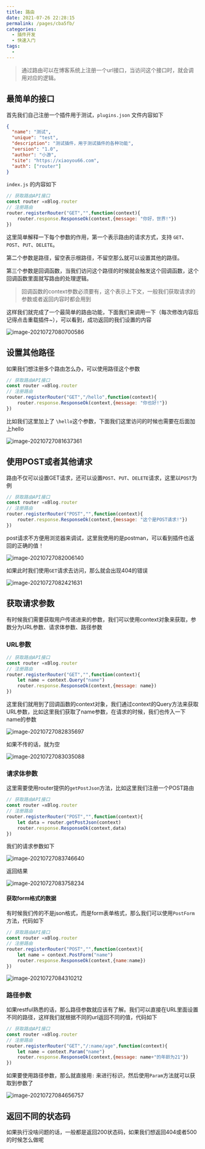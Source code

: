 ```yaml
---
title: 路由
date: 2021-07-26 22:28:15
permalink: /pages/cba5fb/
categories:
  - 插件开发
  - 快速入门
tags:
  - 
---
```

> 通过路由可以在博客系统上注册一个url接口，当访问这个接口时，就会调用对应的逻辑。

## 最简单的接口

首先我们自己注册一个插件用于测试，`plugins.json` 文件内容如下

```json
{
  "name": "测试",
  "unique": "test",
  "description": "测试插件，用于测试插件的各种功能",
  "version": "1.0",
  "author": "小游",
  "site": "https://xiaoyou66.com",
  "auth": ["router"]
}
```

`index.js` 的内容如下

```javascript
// 获取路由API接口
const router =xBlog.router
// 注册路由
router.registerRouter("GET","",function(context){
    router.response.ResponseOk(context,{message: "你好，世界!"})
})
```

这里简单解释一下每个参数的作用，第一个表示路由的请求方式，支持 `GET`、`POST`、`PUT`、`DELETE`。

第二个参数是路径，留空表示根路径，不留空那么就可以设置其他的路径。

第三个参数是回调函数，当我们访问这个路径的时候就会触发这个回调函数，这个回调函数里面就写路由的处理逻辑。

> 回调函数的context参数必须要有，这个表示上下文，一般我们获取请求的参数或者返回内容时都会用到

这样我们就完成了一个最简单的路由功能，下面我们来调用一下（每次修改内容后记得点击重载插件~），可以看到，成功返回的我们设置的内容

![image-20210727080700586](https://img.xiaoyou66.com/2021/07/27/299626f44bbee.png)

## 设置其他路径

如果我们想注册多个路由怎么办，可以使用路径这个参数

```javascript
// 获取路由API接口
const router =xBlog.router
// 注册路由
router.registerRouter("GET","/hello",function(context){
    router.response.ResponseOk(context,{message: "你也好!"})
})
```

比如我们这里加上了 `\hello`这个参数，下面我们这里访问的时候也需要在后面加上hello

![image-20210727081637361](https://img.xiaoyou66.com/2021/07/27/8afd49374ed4c.png)

## 使用POST或者其他请求

路由不仅可以设置GET请求，还可以设置`POST`、`PUT`、`DELETE`请求，这里以`POST`为例

```javascript
// 获取路由API接口
const router =xBlog.router
// 注册路由
router.registerRouter("POST","",function(context){
    router.response.ResponseOk(context,{message: "这个是POST请求!"})
})
```

post请求不方便用浏览器来调试，这里我使用的是postman，可以看到插件也返回的正确的值！

![image-20210727082006140](https://img.xiaoyou66.com/2021/07/27/d76814dfe6302.png)

如果此时我们使用`GET`请求去访问，那么就会出现404的错误

![image-20210727082421631](https://img.xiaoyou66.com/2021/07/27/4785ba0e8c469.png)

## 获取请求参数

有时候我们需要获取用户传递进来的参数，我们可以使用context对象来获取，参数分为URL参数、请求体参数、路径参数

### URL参数

```javascript
// 获取路由API接口
const router =xBlog.router
// 注册路由
router.registerRouter("GET","",function(context){
    let name = context.Query("name")
    router.response.ResponseOk(context,{message: name})
})
```

这里我们就用到了回调函数的context对象，我们通过context的Query方法来获取URL参数，比如这里我们获取了name参数，在请求的时候，我们也传入一下name的参数

![image-20210727082835697](https://img.xiaoyou66.com/2021/07/27/26b79f5ea8b77.png)

如果不传的话，就为空

![image-20210727083035088](https://img.xiaoyou66.com/2021/07/27/fd62b4d02e35b.png)

### 请求体参数

这里需要使用router提供的`getPostJson`方法，比如这里我们注册一个POST路由

```javascript
// 获取路由API接口
const router =xBlog.router
// 注册路由
router.registerRouter("POST","",function(context){
    let data = router.getPostJson(context)
    router.response.ResponseOk(context,data)
})
```

我们的请求参数如下

![image-20210727083746640](https://img.xiaoyou66.com/2021/07/27/70f5b6f4f8ffc.png)



返回结果

![image-20210727083758234](https://img.xiaoyou66.com/2021/07/27/add23defcc482.png)

#### 获取form格式的数据

有时候我们传的不是json格式，而是form表单格式，那么我们可以使用`PostForm`方法，代码如下

```javascript
// 获取路由API接口
const router =xBlog.router
// 注册路由
router.registerRouter("POST","",function(context){
    let name = context.PostForm("name")
    router.response.ResponseOk(context,{name:name})
})
```

![image-20210727084310212](https://img.xiaoyou66.com/2021/07/27/accb7c7147027.png)

### 路径参数

如果restful熟悉的话，那么路径参数就应该有了解。我们可以直接在URL里面设置不同的路径，这样我们就根据不同的url返回不同的值，代码如下

```javascript
// 获取路由API接口
const router =xBlog.router
// 注册路由
router.registerRouter("GET","/:name/age",function(context){
    let name = context.Param("name")
    router.response.ResponseOk(context,{message: name+"的年龄为21"})
})
```

如果要使用路径参数，那么就直接用`:` 来进行标识，然后使用`Param`方法就可以获取到参数了

![image-20210727084656757](https://img.xiaoyou66.com/2021/07/27/6eaee17c6a8c8.png)

## 返回不同的状态码

如果执行没啥问题的话，一般都是返回200状态码，如果我们想返回404或者500的时候怎么做呢







